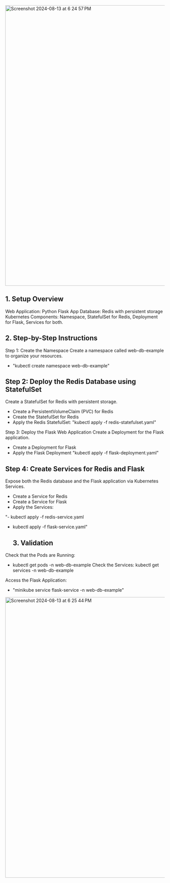 <img width="883" alt="Screenshot 2024-08-13 at 6 24 57 PM" src="https://github.com/user-attachments/assets/9d18b5d0-1287-47b7-a925-62680df74a99">

## 1. Setup Overview
Web Application: Python Flask App
Database: Redis with persistent storage
Kubernetes Components: Namespace, StatefulSet for Redis, Deployment for Flask, Services for both.
## 2. Step-by-Step Instructions
Step 1: Create the Namespace
Create a namespace called web-db-example to organize your resources.
- "kubectl create namespace web-db-example"

## Step 2: Deploy the Redis Database using StatefulSet
Create a StatefulSet for Redis with persistent storage.

- Create a PersistentVolumeClaim (PVC) for Redis
- Create the StatefulSet for Redis
- Apply the Redis StatefulSet:
"kubectl apply -f redis-statefulset.yaml"

Step 3: Deploy the Flask Web Application
Create a Deployment for the Flask application.

- Create a Deployment for Flask
- Apply the Flask Deployment
  "kubectl apply -f flask-deployment.yaml"

## Step 4: Create Services for Redis and Flask
Expose both the Redis database and the Flask application via Kubernetes Services.

- Create a Service for Redis
- Create a Service for Flask
- Apply the Services:

"- kubectl apply -f redis-service.yaml
- kubectl apply -f flask-service.yaml"

  ## 3. Validation
Check that the Pods are Running:
- kubectl get pods -n web-db-example
Check the Services:
kubectl get services -n web-db-example

Access the Flask Application:

- "minikube service flask-service -n web-db-example"


<img width="883" alt="Screenshot 2024-08-13 at 6 25 44 PM" src="https://github.com/user-attachments/assets/27fde3ec-7d70-480e-bc8a-f3cbd345db20">



